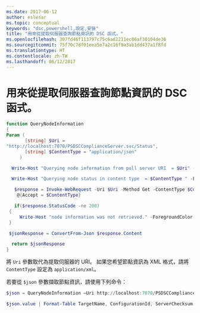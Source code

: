 ```yaml
---
ms.date: 2017-06-12
author: eslesar
ms.topic: conceptual
keywords: "dsc,powershell,設定,安裝"
title: "用來從提取伺服器查詢節點資訊的 DSC 函式。"
ms.openlocfilehash: 307fd46f113797c75c6ad2211ec86af30104de36
ms.sourcegitcommit: 75f70c7df01eea5e7a2c16f9a3ab1dd437a1f8fd
ms.translationtype: HT
ms.contentlocale: zh-TW
ms.lasthandoff: 06/12/2017
---
```

# <a name="dsc-function-to-query-node-information-from-pull-server"></a>用來從提取伺服器查詢節點資訊的 DSC 函式。

```powershell
function QueryNodeInformation
{
Param (      
       [string] $Uri =
"http://localhost:7070/PSDSCComplianceServer.svc/Status",                         
       [string] $ContentType = "application/json"           
     )

  Write-Host "Querying node information from pull server URI  = $Uri" -ForegroundColor Green

  Write-Host "Querying node status in content type  = $ContentType " -ForegroundColor Green

   $response = Invoke-WebRequest -Uri $Uri -Method Get -ContentType $ContentType -UseDefaultCredentials -Headers 
    @{Accept = $ContentType}

   if($response.StatusCode -ne 200)
 {
     Write-Host "node information was not retrieved." -ForegroundColor Red
 }

 $jsonResponse = ConvertFrom-Json $response.Content

  return $jsonResponse
}
```

將 `Uri` 參數取代為提取伺服器的 URI。 如果您希望節點資訊為 XML 格式，請將 `ContentType` 設定為 `application/xml`。

若要從 `$json` 參數擷取節點資訊，請使用下列命令：

```powershell
$json = QueryNodeInformation –Uri http://localhost:7070/PSDSCComplianceServer.svc/Status 

$json.value | Format-Table TargetName, ConfigurationId, ServerChecksum, NodeCompliant, LastComplianceTime, StatusCode
```

